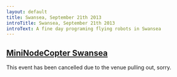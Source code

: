 ```yaml
---
layout: default
title: Swansea, September 21th 2013
introTitle: Swansea, September 21th 2013
introText: A fine day programing flying robots in Swansea
---
```


<h2 id="intro"><a href="#intro">MiniNodeCopter Swansea</a></h2>

This event has been cancelled due to the venue pulling out, sorry.
